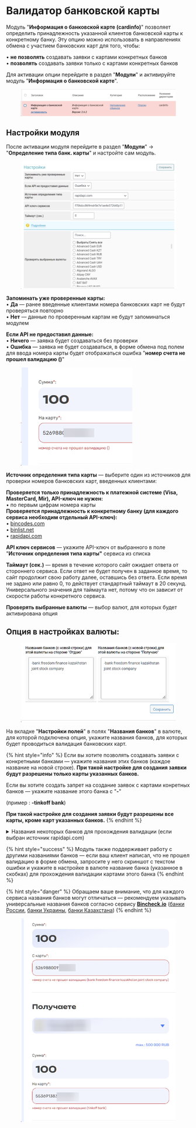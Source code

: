 # Валидатор банковской карты

Модуль "**Информация о банковской карте (cardinfo)**" позволяет определить принадлежность указанной клиентов банковской карты к конкретному банку. Эту опцию можно использовать в направлениях обмена с участием банковских карт для того, чтобы:

• **не позволять** создавать заявки с картами конкретных банков\
• **позволять** создавать заявки только с картами конкретных банков

Для активации опции перейдите в раздел "**Модули**" и активируйте модуль "**Информация о банковской карте**".

<figure><img src="../../.gitbook/assets/image (384).png" alt=""><figcaption></figcaption></figure>

## Настройки модуля

После активации модуля перейдите в раздел "**Модули**" -> "**Определение типа банк. карты**" и настройте сам модуль.

<figure><img src="../../.gitbook/assets/image (1920).png" alt="" width="563"><figcaption></figcaption></figure>

**Запоминать уже проверенные карты:**\
• **Да** — ранее введенные клиентами номера банковских карт не будут проверяться повторно\
• **Нет** — данные по проверенным картам не будут запоминаться модулем

**Если API не предоставил данные:**\
• **Ничего** — заявка будет создаваться без проверки \
• **Ошибка** — заявка не будет создаваться, в форме обмена под полем для ввода номера карты будет отображаться ошибка "**номер счета не прошел валидацию ()**"

<figure><img src="../../.gitbook/assets/image (1921).png" alt="" width="305"><figcaption></figcaption></figure>

**Источник определения типа карты** — выберите один из источников для проверки номеров банковских карт, введенных клиентами:

**Проверяется только принадлежность к платежной системе (Visa, MasterCard, Mir), API-ключ не нужен:**\
• по первым цифрам номера карты\
**Проверяется принадлежность к конкретному банку (для каждого сервиса необходим отдельный API-ключ):**\
• [bincodes.com](https://www.bincodes.com/users/register/)\
• [binlist.net](https://binlist.net/)\
• [rapidapi.com](https://rapidapi.com/auth/sign-up)

**API ключ сервисов** — укажите API-ключ от выбранного в поле "**Источник определения типа карты"** сервиса из списка&#x20;

**Таймаут (сек.)** — время в течение которого сайт ожидает ответа от стороннего сервиса. Если ответ не будет получен в заданное время, то сайт продолжит свою работу далее, оставшись без ответа. Если время не задано или равно 0, то действует стандартный таймаут в 20 секунд. Универсального значения для таймаута нет, потому что он зависит от скорости работы конкретного сервиса.

**Проверять выбранные валюты** — выбор валют, для которых будет активирована опция

## Опция в настройках валюты:

<figure><img src="../../.gitbook/assets/image (1919).png" alt="" width="502"><figcaption></figcaption></figure>

На вкладке "**Настройки полей**" в полях "**Названия банков**" в валюте, для которой подключена опция, укажите названия банков, для которых будет проводиться валидация банковских карт.

{% hint style="info" %}
Если вы хотите позволять создавать заявки с конкретными банками — укажите названия этих банков (каждое название на новой строке). **При такой настройке для создания заявки будут разрешены только карты указанных банков.**



Если вы хотите создать запрет на создание заявок с картами конретных банков — укажите название этого банка с "**-**"

(пример : **-tinkoff bank**)

**При такой настройке для создания заявки будут разрешены все карты, кроме карт указанных банков.**
{% endhint %}

<details>

<summary>Названия некоторых банков для прохождения валидации (если выбран источник rapidapi.com)</summary>

**RUB:**

tinkoff bank\
sberbank of russia\
joint stock company alfa-bank\
ao raiffeisenbank\
vtb bank (public joint-stock company)\
public joint stock company promsvyazbank\
yoomoney, nbco llc

**UAH:**

jsc universal bank\
jsc cb privatbank

**KZT:**

kaspi bank jsc\
first heartland jusan bank joint stock company\
bank freedom finance kazakhstan joint stock company

</details>

{% hint style="success" %}
Модуль также поддерживает работу с другими названиями банков — если ваш клиент написал, что не прошел валидацию в форме обмена, запросите у него скриншот с текстом ошибки и укажите в настройке в валюте название банка (указанное в скобках) для прохождения валидации картами этого банка
{% endhint %}

{% hint style="danger" %}
Обращаем ваше внимание, что для каждого сервиса названия банков могут отличаться — рекомендуем указывать универсальные названия банков согласно сервису [**Bincheck.io**](https://bincheck.io/ru/bin-list) ([банки России](https://bincheck.io/ru/ru), [банки Украины](https://bincheck.io/ru/ua), [банки Казахстана](https://bincheck.io/ru/kz))
{% endhint %}

<figure><img src="../../.gitbook/assets/image (386).png" alt="" width="530"><figcaption></figcaption></figure>
